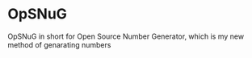 # OpSNuG
OpSNuG in short for Open Source Number Generator, which is my new method of genarating numbers
